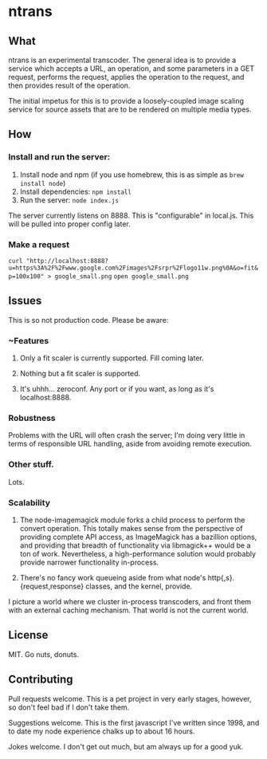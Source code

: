 # ntrans

## What

ntrans is an experimental transcoder.  The general idea is to provide
a service which accepts a URL, an operation, and some parameters
in a GET request, performs the request, applies the operation to the request,
and then provides result of the operation.

The initial impetus for this is to provide a loosely-coupled image scaling
service for source assets that are to be rendered on multiple media types.

## How

### Install and run the server:

1. Install node and npm (if you use homebrew, this is as simple as `brew install node`)
2. Install dependencies: `npm install`
3. Run the server: `node index.js`

The server currently listens on 8888.  This is "configurable" in local.js.
This will be pulled into proper config later.

### Make a request

  `curl "http://localhost:8888?u=https%3A%2F%2Fwww.google.com%2Fimages%2Fsrpr%2Flogo11w.png%0A&o=fit&p=100x100" > google_small.png`
  `open google_small.png`

## Issues

This is so not production code.  Please be aware:

### ~Features

1. Only a fit scaler is currently supported.  Fill coming later.

2. Nothing but a fit scaler is supported.

3. It's uhhh... zeroconf.  Any port or if you want, as long as it's localhost:8888.

### Robustness

Problems with the URL will often crash the server; I'm doing very little in terms of responsible
URL handling, aside from avoiding remote execution.

### Other stuff. 

Lots.

### Scalability

1. The node-imagemagick module forks a child process to perform the convert operation.  This totally makes sense
from the perspective of providing complete API access, as ImageMagick has a bazillion options, and providing that
breadth of functionality via libmagick++ would be a ton of work.  Nevertheless, a high-performance solution would
probably provide narrower functionality in-process.

2. There's no fancy work queueing aside from what node's http{,s}.{request,response} classes, and the kernel, provide.

I picture a world where we cluster in-process transcoders, and front them with an external caching mechanism.  That world is not the current world.


## License

MIT.  Go nuts, donuts.


## Contributing

Pull requests welcome.  This is a pet project in very early stages, however, so don't feel bad if I don't take them.

Suggestions welcome.  This is the first javascript I've written since 1998, and to date my node experience chalks up to about 16 hours.

Jokes welcome.  I don't get out much, but am always up for a good yuk.
